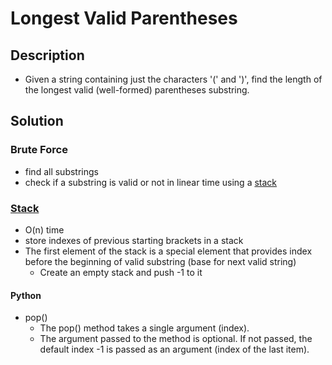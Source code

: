 # Longest Valid Parentheses

## Description

* Given a string containing just the characters '(' and ')', find the length of the longest valid (well-formed) parentheses substring.

## Solution

### Brute Force

* find all substrings
* check if a substring is valid or not in linear time using a [stack](https://www.geeksforgeeks.org/check-for-balanced-parentheses-in-an-expression/)

### [Stack](https://www.geeksforgeeks.org/length-of-the-longest-valid-substring/)

* O(n) time
* store indexes of previous starting brackets in a stack
* The first element of the stack is a special element that provides index before the beginning of valid substring (base for next valid string)
  * Create an empty stack and push -1 to it

#### Python

* pop()
  * The pop() method takes a single argument (index).
  * The argument passed to the method is optional. If not passed, the default index -1 is passed as an argument (index of the last item).
  